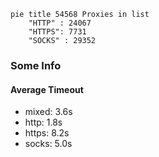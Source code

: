 
```mermaid
pie title 54568 Proxies in list
    "HTTP" : 24067
    "HTTPS": 7731
    "SOCKS" : 29352
```

### Some Info
#### Average Timeout

- mixed: 3.6s
- http: 1.8s
- https: 8.2s
- socks: 5.0s